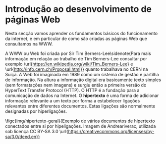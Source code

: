 # Introdução ao desenvolvimento de páginas Web

Nesta secção vamos aprender os fundamentos básicos do funcionamento da internet, e em particular de como são criadas as páginas Web que consultamos na WWW.

A WWW ou Web foi criada por Sir Tim Berners-Lee\sidenote{Para mais informação em relação ao trabalho de Tim Berners-Lee consultar por exemplo \url{https://en.wikipedia.org/wiki/Tim_Berners-Lee} e \url{http://info.cern.ch/Proposal.html}} quanto trabalhava no CERN na Suíça. A Web foi imaginada em 1989 como um sistema de gestão e partilha de informação. Na altura a informação digital era basicamente texto simples (sem formatações nem imagens) e surgiu então a primeira versão do HyperText Transfer Protocol (HTTP). O HTTP é a fundação para a comunicação de dados na Internet. O **hipertexto** é uma forma de adicionar informação relevante a um texto por forma a estabelecer ligações relevantes entre diferentes documentos. Estas ligações são normalmente designadas por hiperligações.

\figc{img/hipertexto-geral}{Exemplo de vários documentos de hipertexto conectados entre si por hipeligações. Imagem de Andreariverac, utilizada sob licença CC BY-SA 3.0 \url{https://creativecommons.org/licenses/by-sa/3.0/deed.en}}
